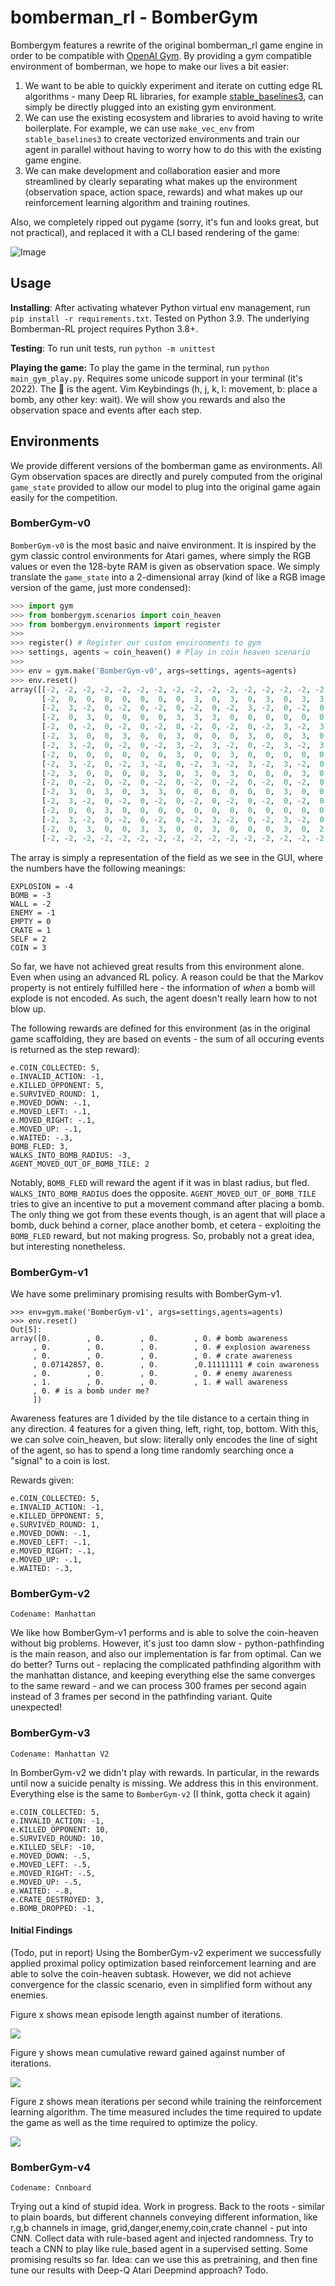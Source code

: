 # bomberman_rl - BomberGym

Bombergym features a rewrite of the original bomberman_rl game engine in order to be compatible with [OpenAI Gym](https://gym.openai.com/). By providing a gym compatible environment of bomberman, we hope to make our lives a bit easier: 

1. We want to be able to quickly experiment and iterate on cutting edge RL algorithms - many Deep RL libraries, for example [stable_baselines3](https://stable-baselines3.readthedocs.io/en/master/), can simply be directly plugged into an existing gym environment.
2. We can use the existing ecosystem and libraries to avoid having to write boilerplate. For example, we can use `make_vec_env` from `stable_baselines3` to create vectorized environments and train our agent in parallel without having to worry how to do this with the existing game engine.
3. We can make development and collaboration easier and more streamlined by clearly separating what makes up the environment (observation space, action space, rewards) and what makes up our reinforcement learning algorithm and training routines.

Also, we completely ripped out pygame (sorry, it's fun and looks great, but not practical), and replaced it with a CLI based rendering of the game:

![Image](./assets/bombergym.png)

## Usage

**Installing**: After activating whatever Python virtual env management, run `pip install -r requirements.txt`. Tested on Python 3.9. The underlying Bomberman-RL project requires Python 3.8+.

**Testing**: To run unit tests, run `python -m unittest`

**Playing the game:** To play the game in the terminal, run `python main_gym_play.py`. Requires some unicode support in your terminal (it's 2022). The 💩 is the agent. Vim Keybindings (h, j, k, l: movement, b: place a bomb, any other key: wait). We will show you rewards and also the observation space and events after each step. 

## Environments

We provide different versions of the bomberman game as environments. All Gym observation spaces are directly and purely computed from the original `game_state` provided to allow our model to plug into the original game again easily for the competition. 

### BomberGym-v0

`BomberGym-v0` is the most basic and naive environment. It is inspired by the gym classic control environments for Atari games, where simply the RGB values or even the 128-byte RAM is given as observation space. We simply translate the `game_state` into a 2-dimensional array (kind of like a RGB image version of the game, just more condensed):

```python
>>> import gym
>>> from bombergym.scenarios import coin_heaven
>>> from bombergym.environments import register
>>> 
>>> register() # Register our custom environments to gym
>>> settings, agents = coin_heaven() # Play in coin heaven scenario
>>> 
>>> env = gym.make('BomberGym-v0', args=settings, agents=agents)
>>> env.reset()
array([[-2, -2, -2, -2, -2, -2, -2, -2, -2, -2, -2, -2, -2, -2, -2, -2, -2],
       [-2,  0,  0,  0,  0,  0,  0,  0,  3,  0,  3,  0,  3,  0,  3,  3, -2],
       [-2,  3, -2,  0, -2,  0, -2,  0, -2,  0, -2,  3, -2,  0, -2,  0, -2],
       [-2,  0,  3,  0,  0,  0,  0,  3,  3,  3,  0,  0,  0,  0,  0,  0, -2],
       [-2,  0, -2,  0, -2,  0, -2,  0, -2,  0, -2,  0, -2,  3, -2,  3, -2],
       [-2,  3,  0,  0,  3,  0,  0,  3,  0,  0,  0,  3,  0,  0,  3,  0, -2],
       [-2,  3, -2,  0, -2,  0, -2,  3, -2,  3, -2,  0, -2,  3, -2,  3, -2],
       [-2,  0,  0,  0,  0,  0,  0,  3,  0,  0,  3,  0,  0,  0,  0,  0, -2],
       [-2,  3, -2,  0, -2,  3, -2,  0, -2,  3, -2,  3, -2,  3, -2,  0, -2],
       [-2,  3,  0,  0,  0,  0,  3,  0,  3,  0,  3,  0,  0,  0,  3,  0, -2],
       [-2,  0, -2,  0, -2,  0, -2,  0, -2,  0, -2,  0, -2,  0, -2,  0, -2],
       [-2,  3,  0,  3,  0,  3,  3,  0,  0,  0,  0,  0,  0,  3,  0,  0, -2],
       [-2,  3, -2,  0, -2,  0, -2,  0, -2,  0, -2,  0, -2,  0, -2,  0, -2],
       [-2,  0,  0,  3,  0,  0,  0,  0,  0,  0,  0,  0,  0,  0,  0,  0, -2],
       [-2,  3, -2,  0, -2,  0, -2,  0, -2,  3, -2,  0, -2,  3, -2,  0, -2],
       [-2,  0,  3,  0,  0,  3,  3,  0,  0,  3,  0,  0,  0,  3,  0,  2, -2],
       [-2, -2, -2, -2, -2, -2, -2, -2, -2, -2, -2, -2, -2, -2, -2, -2, -2]])
```

The array is simply a representation of the field as we see in the GUI, where the numbers have the following meanings:

```
EXPLOSION = -4
BOMB = -3
WALL = -2
ENEMY = -1
EMPTY = 0
CRATE = 1
SELF = 2
COIN = 3
```

So far, we have not achieved great results from this environment alone. Even when using an advanced RL policy. A reason could be that the Markov property is not entirely fulfilled here - the information of *when* a bomb will explode is not encoded. As such, the agent doesn't really learn how to not blow up.

The following rewards are defined for this environment (as in the original game scaffolding, they are based on events - the sum of all occuring events is returned as the step reward):

```
e.COIN_COLLECTED: 5,
e.INVALID_ACTION: -1,
e.KILLED_OPPONENT: 5,
e.SURVIVED_ROUND: 1,
e.MOVED_DOWN: -.1,
e.MOVED_LEFT: -.1,
e.MOVED_RIGHT: -.1,
e.MOVED_UP: -.1,
e.WAITED: -.3,
BOMB_FLED: 3,
WALKS_INTO_BOMB_RADIUS: -3,
AGENT_MOVED_OUT_OF_BOMB_TILE: 2
```

Notably, `BOMB_FLED` will reward the agent if it was in blast radius, but fled. `WALKS_INTO_BOMB_RADIUS` does the opposite. `AGENT_MOVED_OUT_OF_BOMB_TILE` tries to give an incentive to put a movement command after placing a bomb. The only thing we got from these events though, is an agent that will place a bomb, duck behind a corner, place another bomb, et cetera - exploiting the `BOMB_FLED` reward, but not making progress. So, probably not a great idea, but interesting nonetheless.

### BomberGym-v1

We have some preliminary promising results with BomberGym-v1.

```
>>> env=gym.make('BomberGym-v1', args=settings,agents=agents)
>>> env.reset()
Out[5]: 
array([0.        , 0.        , 0.        , 0. # bomb awareness       
     , 0.        , 0.        , 0.        , 0. # explosion awareness       
     , 0.        , 0.        , 0.        , 0. # crate awareness       
     , 0.07142857, 0.        , 0.        ,0.11111111 # coin awareness
     , 0.        , 0.        , 0.        , 0. # enemy awareness      
     , 1.        , 0.        , 0.        , 1. # wall awareness       
     , 0. # is a bomb under me?      
     ])
```

Awareness features are 1 divided by the tile distance to a certain thing in 
any direction. 4 features for a given thing, left, right, top, bottom.
With this, we can solve coin_heaven, but slow: literally only encodes the line
of sight of the agent, so has to spend a long time randomly searching once a
"signal" to a coin is lost.

Rewards given:

```
e.COIN_COLLECTED: 5,
e.INVALID_ACTION: -1,
e.KILLED_OPPONENT: 5,
e.SURVIVED_ROUND: 1,
e.MOVED_DOWN: -.1,
e.MOVED_LEFT: -.1,
e.MOVED_RIGHT: -.1,
e.MOVED_UP: -.1,
e.WAITED: -.3,
```

### BomberGym-v2

`Codename: Manhattan`

We like how BomberGym-v1 performs and is able to solve the coin-heaven without
big problems. However, it's just too damn slow - python-pathfinding is the
main reason, and also our implementation is far from optimal. Can we do better?
Turns out - replacing the complicated pathfinding algorithm with the manhattan
distance, and keeping everything else the same converges to the same reward -
and we can process 300 frames per second again instead of 3 frames per second in
the pathfinding variant. Quite unexpected!

### BomberGym-v3

`Codename: Manhattan V2`

In BomberGym-v2 we didn't play with rewards. In particular, in the rewards until
now a suicide penalty is missing. We address this in this environment.
Everything else is the same to `BomberGym-v2` (I think, gotta check it again)

```
e.COIN_COLLECTED: 5,
e.INVALID_ACTION: -1,
e.KILLED_OPPONENT: 10,
e.SURVIVED_ROUND: 10,
e.KILLED_SELF: -10,
e.MOVED_DOWN: -.5,
e.MOVED_LEFT: -.5,
e.MOVED_RIGHT: -.5,
e.MOVED_UP: -.5,
e.WAITED: -.8,
e.CRATE_DESTROYED: 3,
e.BOMB_DROPPED: -1,
```

#### Initial Findings

(Todo, put in report)
Using the BomberGym-v2 experiment we successfully applied proximal policy
optimization based reinforcement learning and are able to solve the coin-heaven
subtask. However, we did not achieve convergence for the classic scenario, even
in simplified form without any enemies.

Figure x shows mean episode length against number of iterations.

![](./assets/bombergym_v2_ep_rew_mean.svg)

Figure y shows mean cumulative reward gained against number of iterations.

![](./assets/bombergym_v2_ep_rew_mean.svg)

Figure z shows mean iterations per second while training the reinforcement learning algorithm.
The time measured includes the time required to update the game as well as the time required to
optimize the policy.

![](./assets/bombergym_v2_time_fps.svg)


### BomberGym-v4

`Codename: Cnnboard`

Trying out a kind of stupid idea. Work in progress. Back to the roots - similar
to plain boards, but different channels conveying different information, like
r,g,b channels in image, grid,danger,enemy,coin,crate channel - put into CNN.
Collect data with rule-based agent and injected randomness. Try to teach a CNN
to play like rule_based agent in a supervised setting. Some promising results so far.
Idea: can we use this as pretraining, and then fine tune our results with Deep-Q Atari
Deepmind approach? Todo.
